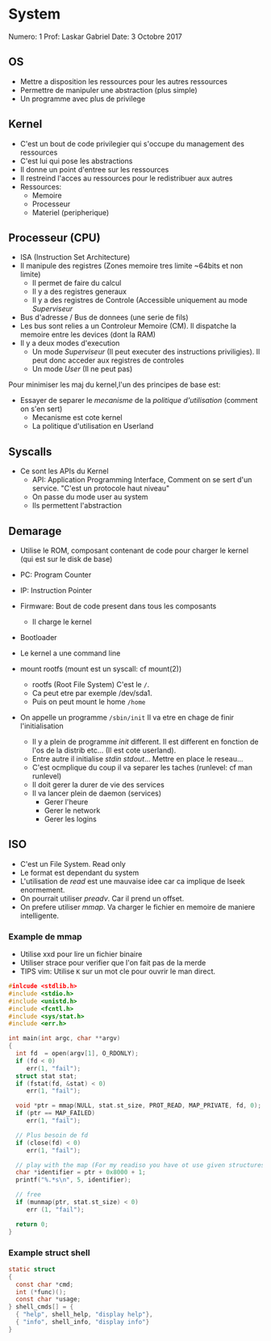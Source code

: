 # System

Numero: 1
Prof: Laskar Gabriel
Date: 3 Octobre 2017

## OS

* Mettre a disposition les ressources pour les autres ressources
* Permettre de manipuler une abstraction (plus simple)
* Un programme avec plus de privilege

## Kernel

* C'est un bout de code privilegier qui s'occupe du management des ressources
* C'est lui qui pose les abstractions
* Il donne un point d'entree sur les ressources
* Il restreind l'acces au ressources pour le redistribuer aux autres
* Ressources:
  * Memoire
  * Processeur
  * Materiel (peripherique)

## Processeur (CPU)

* ISA (Instruction Set Architecture)
* Il manipule des registres (Zones memoire tres limite ~64bits et non limite)
  * Il permet de faire du calcul
  * Il y a des registres generaux
  * Il y a des registres de Controle (Accessible uniquement au mode *Superviseur*
* Bus d'adresse / Bus de donnees (une serie de fils)
* Les bus sont relies a un Controleur Memoire (CM). Il dispatche la memoire entre les devices (dont la RAM)
* Il y a deux modes d'execution
  * Un mode *Superviseur* (Il peut executer des instructions priviligies). Il peut donc acceder aux registres de controles
  * Un mode *User* (Il ne peut pas)

Pour minimiser les maj du kernel,l'un des principes de base est:
* Essayer de separer le *mecanisme* de la *politique d'utilisation* (comment on s'en sert)
  * Mecanisme est cote kernel
  * La politique d'utilisation en Userland

## Syscalls

* Ce sont les APIs du Kernel
  * API: Application Programming Interface, Comment on se sert d'un service. "C'est un protocole haut niveau"
  * On passe du mode user au system
  * Ils permettent l'abstraction

## Demarage

* Utilise le ROM, composant contenant de code pour charger le kernel (qui est sur le disk de base)
* PC: Program Counter
* IP: Instruction Pointer

* Firmware: Bout de code present dans tous les composants
  * Il charge le kernel
* Bootloader
* Le kernel a une command line
* mount rootfs (mount est un syscall: cf mount(2))
  * rootfs (Root File System) C'est le `/`.
  * Ca peut etre par exemple /dev/sda1.
  * Puis on peut mount le home `/home`
* On appelle un programme `/sbin/init` Il va etre en chage de finir l'initialisation
  * Il y a plein de programme *init* different. Il est different en fonction de l'os de la distrib etc... (Il est cote userland).
  * Entre autre il initialise *stdin* *stdout*... Mettre en place le reseau...
  * C'est ocmplique du coup il va separer les taches (runlevel: cf man runlevel)
  * Il doit gerer la durer de vie des services
  * Il va lancer plein de daemon (services)
    * Gerer l'heure
    * Gerer le network
    * Gerer les logins

## ISO

* C'est un File System. Read only
* Le format est dependant du system
* L'utilisation de *read* est une mauvaise idee car ca implique de lseek enormement.
* On pourrait utiliser *preadv*. Car il prend un offset.
* On prefere utiliser *mmap*. Va charger le fichier en memoire de maniere intelligente.

### Example de mmap

* Utilise xxd pour lire un fichier binaire
* Utiliser strace pour verifier que l'on fait pas de la merde
* TIPS vim: Utilise `K` sur un mot cle pour ouvrir le man direct.

```C
#inlcude <stdlib.h>
#include <stdio.h>
#include <unistd.h>
#include <fcntl.h>
#include <sys/stat.h>
#include <err.h>

int main(int argc, char **argv)
{
  int fd  = open(argv[1], O_RDONLY);
  if (fd < 0)
     err(1, "fail");
  struct stat stat;
  if (fstat(fd, &stat) < 0)
     err(1, "fail");

  void *ptr = mmap(NULL, stat.st_size, PROT_READ, MAP_PRIVATE, fd, 0);
  if (ptr == MAP_FAILED)
     err(1, "fail");

  // Plus besoin de fd
  if (close(fd) < 0)
     err(1, "fail");

  // play with the map (For my readiso you have ot use given structures)
  char *identifier = ptr + 0x8000 + 1;
  printf("%.*s\n", 5, identifier);

  // free
  if (munmap(ptr, stat.st_size) < 0)
     err (1, "fail");

  return 0;
}
```

### Example struct shell

```C
static struct
{
  const char *cmd;
  int (*func)();
  const char *usage;
} shell_cmds[] = {
  { "help", shell_help, "display help"},
  { "info", shell_info, "display info"}
}
```
